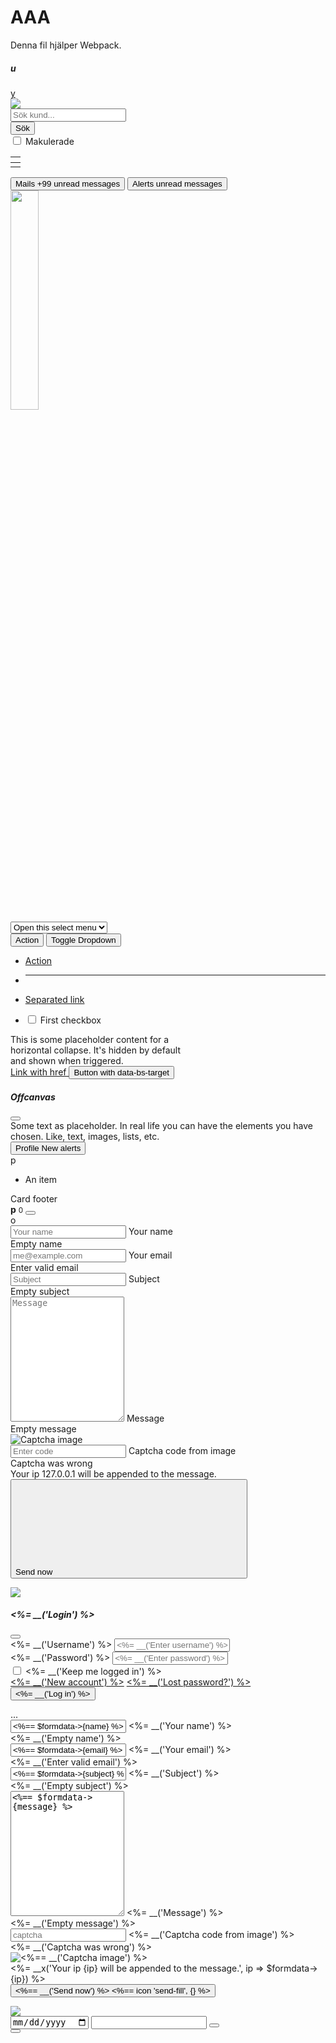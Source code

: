 # AAA

Denna fil hjälper Webpack.
<script>
const myModal = new bootstrap.Modal('#universalmodal');
myModal.show();
</script>
<div class="row row-cols-1 row-cols-sm-3 row-cols-md-4 gy-5 g-4 g-0 gap-0 row-gap-3">
  <div class="col-md-5 alert alert-light">
    <div class="card h-100 alert-danger">
      <h5 class="card-header orange border-0">u</h5>
      <div class="card-body m-0 p-2 input-group gx-0 gy-2 gap-2 mb-1 gx-2">
        <a class="d-md-inline badge rounded-pill text-bg-primary" href="/fortnox/work">y</a>
        <form name="searchcustomer" method="post" action="customer/">
          <img src="/captcha.png" class="img-fluid" />
          <input type="hidden" name="what" value="customer" />
          <div class="form-group row">
            <div class="custom-control custom-control-inline col-xl-5 text-primary">
              <input class="form-control" type="text" name="searchterm" value="" placeholder="Sök kund..." />
            </div>
            <div class="custom-control custom-control-inline col-2 col-lg-2">
              <input class="form-control btn btn-primary btn-sm rounded-lg" type="submit" value="Sök" />
            </div>
            <div class="form-check form-check-inline me-2 ms-2 mx-2 pt-2 col-xl-2">
              <input class="form-check-input form-check-inline" type="checkbox" id="makulerade" name="makulerade" value="1" />
              <label class="form-check-label" for="makulerade">Makulerade</label>
            </div>
          </div>
        </form>
      </div>
    </div>
  </div>
</div>
<table id="invoices" class="table table-sm table-striped translate-middle-y">
  <thead class="end-0 bottom-0">
    <tr><th></th></tr>
  </thead>
  <tbody>
    <tr><td></td></tr>
  </tbody>
</table>

<button type="button" class="btn btn-primary position-relative">
Mails <span class="position-absolute top-0 start-100 translate-middle badge rounded-pill bg-secondary">+99 <span class="visually-hidden">unread messages</span></span>
</button>

<button type="button" class="btn btn-primary position-relative">
Alerts <span class="position-absolute top-0 start-100 translate-middle badge border border-light rounded-circle bg-danger p-2"><span class="visually-hidden">unread messages</span></span>
</button>

<div class="position-relative">
  <div class="position-absolute top-50 start-50 translate-middle">
    <img src="/media/images/not_found.png" style="width: 30%;" class="top-100 start-50 translate-middle">
  </div>
</div>

<select class="form-select form-select-sm" aria-label="Small select example">
  <option selected>Open this select menu</option>
  <option value="1">One</option>
</select>
<div class="btn-group d-block">
  <button type="button" class="btn btn-outline-primary">Action</button>
  <button type="button" class="btn btn-outline-primary dropdown-toggle dropdown-toggle-split" data-bs-toggle="dropdown" aria-expanded="false">
    <span class="visually-hidden">Toggle Dropdown</span>
  </button>
  <ul class="dropdown-menu p-2 px-2">
    <li><a class="dropdown-item" href="#">Action</a></li>
    <li><hr class="dropdown-divider mx-0"></li>
    <li><a class="dropdown-item" href="#">Separated link</a></li>
  </ul>
</div>
<ul class="list-group">
  <li class="list-group-item d-flex">
    <input class="form-check-input me-1" type="checkbox" value="" id="firstCheckboxStretched">
    <label class="form-check-label stretched-link w-auto flex-grow-1" for="firstCheckboxStretched">First checkbox</label>
  </li>
</ul>
<div class="collapse collapse-horizontal" id="collapseWidthExample">
    <div class="card card-body text-bg-danger" style="width: 300px;">
      This is some placeholder content for a horizontal collapse. It's hidden by default and shown when triggered.
    </div>
</div>
<a class="btn btn-primary" data-bs-toggle="offcanvas" href="#offcanvasExample" role="button" aria-controls="offcanvasExample">
  Link with href
</a>
<button class="btn btn-primary" type="button" data-bs-toggle="offcanvas" data-bs-target="#offcanvasExample" aria-controls="offcanvasExample">
  Button with data-bs-target
</button>

<div class="offcanvas offcanvas-start" tabindex="-1" id="offcanvasExample" aria-labelledby="offcanvasExampleLabel">
  <div class="offcanvas-header clearfix col-md-2">
    <h5 class="offcanvas-title bg-primary" id="offcanvasExampleLabel">Offcanvas</h5>
    <button type="button" class="btn-close" data-bs-dismiss="offcanvas" aria-label="Close"></button>
  </div>
  <div class="offcanvas-body">
    <div>
      Some text as placeholder. In real life you can have the elements you have chosen. Like, text, images, lists, etc.
    </div>
  </div>
</div>
<button type="button" class="btn btn-primary position-relative text-end">
  Profile
  <span class="position-absolute top-0 start-100 translate-middle p-2 bg-danger border border-light
badge rounded-pill rounded-circle">
    <span class="visually-hidden">New alerts</span>
  </span>
</button>

<div class="card" style="width: 18rem;">
  <div class="card-header top-50 me-2">p</div>
  <ul class="list-group list-group-flush">
    <li class="list-group-item fw-bold">An item</li>
  </ul>
  <div class="card-footer bg-warning text-dark">
    Card footer
  </div>
</div>

<div class="toast bg-light show" role="alert" data-bs-animation="true" data-bs-delay="3000" aria-live="assertive" aria-atomic="true">
  <div class="toast-header col">
    <strong class="me-auto toast-title bg-danger">p</strong>
    <small class="text-body-secondary toast-time mx-1">0</small>
    <button type="button" class="btn-close" data-bs-dismiss="toast" aria-label="<%== __('Close') %>"></button>
  </div>
  <div class="toast-body bg-success text-white" onclick="sprintf('Hi %.2f', 3.141); alert(shortbytes(12234556));">o
  </div>
</div>

<div class="row">
  <div class="col-md-8" id="compose">
    <form class="row g-3 needs-validation" id="contactform" method="post">
      <div class="form-floating mb-3 col-md-6">
        <input type="text" class="form-control is-invalid" id="name" name="name" value="" placeholder="Your name" aria-describedby="name invalidname">
        <label for="name" class="form-label">Your name</label>
        <div id="invalidname" class="invalid-feedback">Empty name</div>
      </div>
      <div class="form-floating mb-3 col-md-6">
        <input type="email" class="form-control is-invalid" id="email" name="email" value="" placeholder="me@example.com" aria-describedby="email invalidemail">
        <label for="email" class="form-label">Your email</label>
        <div id="invalidemail" class="invalid-feedback">Enter valid email</div>
      </div>
      <div class="form-floating mb-3 col-md-12">
        <input type="text" class="form-control is-invalid" id="subject" name="subject" value="" placeholder="Subject" aria-describedby="invalidsubject">
        <label for="subject" class="form-label">Subject</label>
        <div id="invalidsubject" class="invalid-feedback">Empty subject</div>
      </div>
      <div class="form-floating mb-3 col-md-12 sgrow-wrap">
        <textarea class="form-control is-invalid" id="message" name="message" style="height: 200px" placeholder="Message" aria-describedby="invalidmessage"></textarea>
        <label for="message">Message</label>
        <div id="invalidmessage" class="invalid-feedback">Empty message</div>
      </div>
      <div class="form-floating mb-3 col-md-12">
        <img src="/captcha.png" class="img-fluid" alt="Captcha image">
      </div>
      <div class="form-floating mb-3 col-md-12">
        <input type="text" class="form-control is-invalid" id="captcha" name="captcha" placeholder="Enter code" aria-describedby="invalidcaptcha">
        <label for="captcha" class="form-label">Captcha code from image</label>
        <div id="invalidcaptcha" class="invalid-feedback">Captcha was wrong</div>
      </div>
      <div class="col-12" id="ip">Your ip 127.0.0.1 will be appended to the message.</div>
      <button type="submit" class="btn btn-primary">
        <span class="mx-2">Send now</span>
        <svg class="bi bi-send-fill"><use xlink:href="#bi-send-fill"></use></svg>
      </button>
    </form>
  </div>
  <div class="col-md-4">
    <img src="/media/images/pexels-markus-winkler-4144772.jpg" class="img-fluid">
  </div>
</div>
<script>
  var data = [
    { name: { first: 'Josh', last: 'Jones' }, age: 30 },
    { name: { first: 'Carlos', last: 'Jacques' }, age: 19 },
    { name: { first: 'Carlos', last: 'Dante' }, age: 23 }
  ];
  data.sortBy('age');
</script>
<form action="/login" id="loginform" method="post" data-method="post" class="modal-content">
  <input type="hidden" name="test" value="get_login_like" />
  <div class="modal-header">
    <h5 class="modal-title me-auto" id="modaltitle"><%= __('Login') %></h5>
    <button type="button" class="btn-close" data-bs-dismiss="modal" aria-label="<%= __('Close') %>"></button>
  </div>
  <div class="modal-body">
    <div class="form-group col-md-6">
      <div class="alert alert-light" role="alert" id="loginalert"></div>
      <label for="username"><%= __('Username') %></label>
      <input type="text" class="form-control" name="username" id="username" placeholder="<%= __('Enter username') %>" autocomplete="username" />
    </div>
    <div class="form-group col-md-6">
      <label for="password"><%= __('Password') %></label>
      <input type="password" class="form-control" name="password" id="password" placeholder="<%= __('Enter password') %>" autocomplete="current-password" />
    </div>
    <div class="form-check my-3 col-md-12">
      <input type="checkbox" class="form-check-input" name="rememberme" id="rememberme" />
      <label class="form-check-label" for="rememberme"><%= __('Keep me logged in') %></label>
    </div>
  </div>
  <div class="modal-footer">
    <div class="row">
      <div class="col-sm-9">
        <a href="/user/register.html" class="btn btn-primary"><%= __('New account') %></a>
        <a href="/login/lostpassword.html" class="btn btn-primary"><%= __('Lost password?') %></a>
      </div>
      <div class="col-sm-3">
        <button type="submit" id="submitlogin" class="btn btn-primary"><%= __('Log in') %></button>
      </div>
    </div>
  </div>
</form>
<div class="d-flex justify-content-between">...</div>
<div class="row">
  <div class="col-md-8" id="compose">
    <form class="row g-3 needs-validation" id="contactform" method="post">
      <div class="form-floating mb-3 col-md-6">
        <input type="text" class="form-control<%= $valid->{name} %>" id="name" name="name" value="<%== $formdata->{name} %>" placeholder="<%= __('Your name') %>" aria-describedby="name invalidname">
        <label for="name" class="form-label"><%= __('Your name') %></label>
        <div id="invalidname" class="invalid-feedback"><%= __('Empty name') %></div>
      </div>
      <div class="form-floating mb-3 col-md-6">
        <input type="email" class="form-control<%= $valid->{email} %>" id="email" name="email" value="<%== $formdata->{email} %>" placeholder="me@example.com" aria-describedby="email invalidemail">
        <label for="email" class="form-label"><%= __('Your email') %></label>
        <div id="invalidemail" class="invalid-feedback"><%= __('Enter valid email') %></div>
      </div>
      <div class="form-floating mb-3 col-md-12">
        <input type="text" class="form-control<%= $valid->{subject} %>" id="subject" name="subject" value="<%== $formdata->{subject} %>" placeholder="<%= __('Subject') %>" aria-describedby="invalidsubject">
        <label for="subject" class="form-label"><%= __('Subject') %></label>
        <div id="invalidsubject" class="invalid-feedback"><%= __('Empty subject') %></div>
      </div>
      <div class="form-floating mb-3 col-md-12 sgrow-wrap">
        <textarea class="form-control<%= $valid->{message} %>" placeholder="<%= __('Message') %>" id="message" name="message" style="height: 200px" aria-describedby="invalidmessage"><%== $formdata->{message} %></textarea>
        <label for="message"><%= __('Message') %></label>
        <div id="invalidmessage" class="invalid-feedback"><%= __('Empty message') %></div>
      </div>
      <div class="form-floating mb-3 col-md-6">
        <input type="text" class="form-control<%= $valid->{captcha} %>" id="captcha" name="captcha" placeholder="captcha" aria-describedby="invalidcaptcha" />
        <label for="captcha" class="form-label"><%= __('Captcha code from image') %></label>
        <div id="invalidcaptcha" class="invalid-feedback"><%= __('Captcha was wrong') %></div>
      </div>
      <div class="form-floating mb-3 col-md-6">
        <img src="/captcha.png" class="img-fluid" alt="<%== __('Captcha image') %>" height="<%= config->{captcha}->{height} %>" width="<%= config->{captcha}->{width} %>" />
      </div>
      <div class="col-12" id="ip"><%= __x('Your ip {ip} will be appended to the message.', ip => $formdata->{ip}) %></div>
      <button type="submit" class="btn btn-primary">
        <span class="mx-2"><%== __('Send now') %></span>
        <%== icon 'send-fill', {} %>
      </button>
    </form>
  </div>
  <div class="col-md-4">
    <img src="/media/images/pexels-markus-winkler-4144772.jpg" class="img-fluid" />
  </div>
</div>
<form class="row row-cols-lg-auto g-3 align-items-center" id="dataform">
  <div class="col-12">
    <div class="input-group">
      <input type="date" class="form-control">
      <input type="text" class="form-control">
      <button type="submit" class="btn btn-primary mb-3"></button>
    </div>
  </div>
  <div class="col-12 col-me col-auto justify-content-sm-end">
    <div class="input-group">
      <button type="submit" class="btn btn-primary mb-3"></button>
    </div>
  </div>
</form>